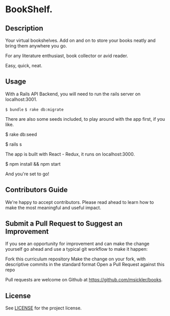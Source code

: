 # BookShelf.

## Description

Your virtual bookshelves. Add on and on to store your books neatly and bring them anywhere you go.

For any literature enthusiast, book collector or avid reader.

Easy, quick, neat.  

## Usage

With a Rails API Backend, you will need to run the rails server on localhost:3001.

`$ bundle`
`$ rake db:migrate`

There are also some seeds included, to play around with the app first, if you like.

$ rake db:seed

$ rails s

The app is built with React - Redux, it runs on localhost:3000.

$ npm install && npm start  

And you're set to go!

## Contributors Guide

We're happy to accept contributors. Please read ahead to learn how to make the most meaningful and useful impact.

## Submit a Pull Request to Suggest an Improvement

If you see an opportunity for improvement and can make the change yourself go ahead and use a typical git workflow to make it happen:

  Fork this curriculum repository
  Make the change on your fork, with descriptive commits in the standard format
  Open a Pull Request against this repo

Pull requests are welcome on Github at https://github.com/msickler/books.

## License

See [LICENSE](https://github.com/msickler/books/api-app/master/LICENSE) for the project license.
